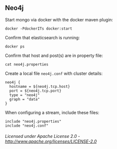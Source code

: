 ## Neo4j

Start mongo via docker with the docker maven plugin:

    docker -PdockerITs docker:start

Confirm that elasticsearch is running:

    docker ps

Confirm that host and post(s) are in property file:

    cat neo4j.properties

Create a local file `neo4j.conf` with cluster details:

    neo4j {
      hostname = ${neo4j.tcp.host}
      port = ${neo4j.tcp.port}
      type = "neo4j"
      graph = "data"
    }

When configuring a stream, include these files:

    include "neo4j.properties"
    include "neo4j.conf"

###### Licensed under Apache License 2.0 - http://www.apache.org/licenses/LICENSE-2.0
